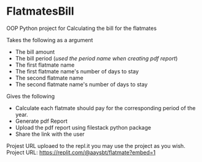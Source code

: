 # FlatmatesBill
OOP Python project for Calculating the bill for the flatmates

Takes the following as a argument
* The bill amount
* The bill period (*used the period name when creating pdf report*)
* The first flatmate name
* The first flatmate name's number of days to stay
* The second flatmate name
* The second flatmate name's number of days to stay

Gives the following

* Calculate each flatmate should pay for the corresponding period of the year.
* Generate pdf Report
* Upload the pdf report using  filestack python package
* Share the link with the user

Projest URL uploaed to the repl.it you may use the project as you wish.
Project URL: https://replit.com/@aaysbt/flatmate?embed=1

